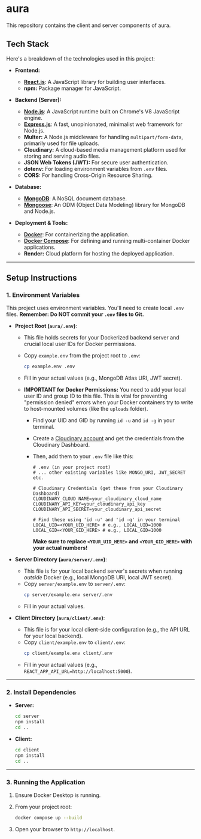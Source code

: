 # aura

This repository contains the client and server components of aura.

## Tech Stack

Here's a breakdown of the technologies used in this project:

- **Frontend:**

  - [**React.js**](https://react.dev/): A JavaScript library for building user interfaces.
  - **npm:** Package manager for JavaScript.

- **Backend (Server):**

  - [**Node.js**](https://nodejs.org/): A JavaScript runtime built on Chrome's V8 JavaScript engine.
  - [**Express.js**](https://expressjs.com/): A fast, unopinionated, minimalist web framework for Node.js.
  - **Multer:** A Node.js middleware for handling `multipart/form-data`, primarily used for file uploads.
  - **Cloudinary:** A cloud-based media management platform used for storing and serving audio files.
  - **JSON Web Tokens (JWT):** For secure user authentication.
  - **dotenv:** For loading environment variables from `.env` files.
  - **CORS:** For handling Cross-Origin Resource Sharing.

- **Database:**

  - [**MongoDB**](https://www.mongodb.com/): A NoSQL document database.
  - [**Mongoose**](https://mongoosejs.com/): An ODM (Object Data Modeling) library for MongoDB and Node.js.

- **Deployment & Tools:**
  - [**Docker**](https://www.docker.com/): For containerizing the application.
  - [**Docker Compose**](https://docs.docker.com/compose/): For defining and running multi-container Docker applications.
  - **Render:** Cloud platform for hosting the deployed application.

---

## Setup Instructions

### 1. Environment Variables

This project uses environment variables. You'll need to create local `.env` files. **Remember: Do NOT commit your `.env` files to Git.**

- **Project Root (`aura/.env`)**:

  - This file holds secrets for your Dockerized backend server and crucial local user IDs for Docker permissions.
  - Copy `example.env` from the project root to `.env`:
    ```bash
    cp example.env .env
    ```
  - Fill in your actual values (e.g., MongoDB Atlas URI, JWT secret).
  - **IMPORTANT for Docker Permissions:** You need to add your local user ID and group ID to this file. This is vital for preventing "permission denied" errors when your Docker containers try to write to host-mounted volumes (like the `uploads` folder).

    - Find your UID and GID by running `id -u` and `id -g` in your terminal.
    - Create a [Cloudinary account](https://cloudinary.com/) and get the credentials from the Cloudinary Dashboard.
    - Then, add them to your `.env` file like this:

      ```env
      # .env (in your project root)
      # ... other existing variables like MONGO_URI, JWT_SECRET etc.

      # Cloudinary Credentials (get these from your Cloudinary Dashboard)
      CLOUDINARY_CLOUD_NAME=your_cloudinary_cloud_name
      CLOUDINARY_API_KEY=your_cloudinary_api_key
      CLOUDINARY_API_SECRET=your_cloudinary_api_secret

      # Find these using 'id -u' and 'id -g' in your terminal
      LOCAL_UID=<YOUR_UID_HERE> # e.g., LOCAL_UID=1000
      LOCAL_GID=<YOUR_GID_HERE> # e.g., LOCAL_GID=1000
      ```

      **Make sure to replace `<YOUR_UID_HERE>` and `<YOUR_GID_HERE>` with your actual numbers!**

- **Server Directory (`aura/server/.env`)**:

  - This file is for your local backend server's secrets when running _outside_ Docker (e.g., local MongoDB URI, local JWT secret).
  - Copy `server/example.env` to `server/.env`:
    ```bash
    cp server/example.env server/.env
    ```
  - Fill in your actual values.

- **Client Directory (`aura/client/.env`)**:
  - This file is for your local client-side configuration (e.g., the API URL for your local backend).
  - Copy `client/example.env` to `client/.env`:
    ```bash
    cp client/example.env client/.env
    ```
  - Fill in your actual values (e.g., `REACT_APP_API_URL=http://localhost:5000`).

---

### 2. Install Dependencies

- **Server:**
  ```bash
  cd server
  npm install
  cd ..
  ```
- **Client:**
  ```bash
  cd client
  npm install
  cd ..
  ```

---

### 3. Running the Application

1.  Ensure Docker Desktop is running.

2.  From your project root:
    ```bash
    docker compose up --build
    ```
3.  Open your browser to `http://localhost`.
